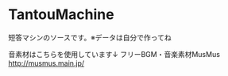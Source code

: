 # TantouMachine
短答マシンのソースです。※データは自分で作ってね

音素材はこちらを使用しています↓
フリーBGM・音楽素材MusMus http://musmus.main.jp/
